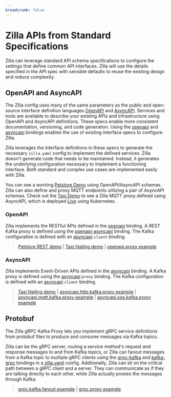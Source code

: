 ```yaml
---
breadcrumb: false
---
```


# Zilla APIs from Standard Specifications

Zilla can leverage standard API schema specifications to configure the settings that define common API interfaces. Zilla will use the details specified in the API spec with sensible defaults to reuse the existing design and reduce complexity.

## OpenAPI and AsyncAPI

The Zilla config uses many of the same parameters as the public and open-source interface definition languages [OpenAPI](https://www.openapis.org/) and [AsyncAPI](https://www.asyncapi.com/). Services and tools are available to describe your existing APIs and infrastructure using OpenAPI and AsyncAPI definitions. These specs enable more consistent documentation, versioning, and code generation. Using the [openapi](../reference/config/bindings/openapi/) and [asyncapi](../reference/config/bindings/asyncapi/README.md) bindings enables the use of existing interface specs to configure Zilla.

Zilla leverages the interface definitions in these specs to generate the necessary `zilla.yaml` config to implement the defined services. Zilla doesn't generate code that needs to be maintained. Instead, it generates the underlying configuration necessary to implement a functioning interface. Both standard and complex use cases are implemented easily with Zilla.

You can see a working [Petstore Demo](https://github.com/aklivity/zilla-demos/tree/main/petstore) using OpenAPI/AsyncAPI schemas. Zilla can also define and proxy MQTT endpoints utilizing a pair of AsyncAPI schemas. Check out the [Taxi Demo](https://github.com/aklivity/zilla-demos/tree/main/taxi) to see a Zilla MQTT proxy defined using AsyncAPI, which is deployed [Live](https://taxi.aklivity.io/) using Kubernetes.

### OpenAPI

Zilla implements the RESTful APIs defined in the [openapi](../reference/config/bindings/openapi/) binding. A REST Kafka proxy is defined using the [openapi-asyncapi](../reference/config/bindings/openapi-asyncapi/) binding. The Kafka configuration is defined with an [asyncapi](../reference/config/bindings/asyncapi/README.md) `client` binding.

> [Petstore REST demo](https://github.com/aklivity/zilla-demos/tree/main/petstore) | [Taxi Hailing demo](https://github.com/aklivity/zilla-demos/tree/main/taxi) | [openapi.proxy example](https://github.com/aklivity/zilla-examples/tree/main/openapi.proxy)

### AsyncAPI

Zilla implements Event-Driven APIs defined in the [asyncapi](../reference/config/bindings/asyncapi/) binding. A Kafka proxy is defined using the [asyncapi](../reference/config/bindings/asyncapi/) `proxy` binding. The Kafka configuration is defined with an [asyncapi](../reference/config/bindings/asyncapi/README.md) `client` binding.

> [Taxi Hailing demo](https://github.com/aklivity/zilla-demos/tree/main/taxi) | [asyncapi.http.kafka.proxy example](https://github.com/aklivity/zilla-examples/tree/main/asyncapi.http.kafka.proxy) | [asyncapi.mqtt.kafka.proxy example](https://github.com/aklivity/zilla-examples/tree/main/asyncapi.mqtt.kafka.proxy) | [asyncapi.sse.kafka.proxy example](https://github.com/aklivity/zilla-examples/tree/main/asyncapi.sse.kafka.proxy)

## Protobuf

The Zilla gRPC Kafka Proxy lets you implement gRPC service definitions from protobuf files to produce and consume messages via Kafka topics.

Zilla can be the gRPC server, routing a service method's request and response messages to and from Kafka topics, or Zilla can fanout messages from a Kafka topic to multiple gRPC clients using the [grpc-kafka](../reference/config/bindings/grpc-kafka/) and [kafka-grpc](../reference/config/bindings/kafka-grpc/) bindings in a [zilla.yaml](../reference/config/overview.md) config. Additionally, Zilla can sit on the critical path between a gRPC client and a server. They can communicate as if they are talking directly to each other, while Zilla actually proxies the messages through Kafka.

> [grpc.kafka.fanout example](https://github.com/aklivity/zilla-examples/tree/main/grpc.kafka.fanout) | [grpc.proxy example](https://github.com/aklivity/zilla-examples/tree/main/grpc.proxy)
